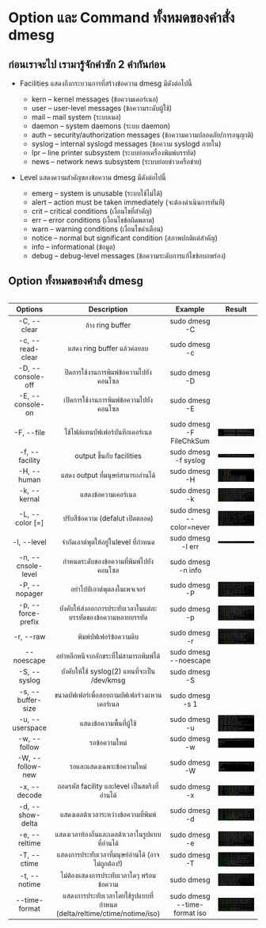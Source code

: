 # Option และ Command ทั้งหมดของคำสั่ง dmesg

## ก่อนเราจะไป เรามารู้จักคำซัก 2 คำกันก่อน
- Facilities แสดงถึงกระบวนการที่สร้างข้อความ dmesg มีดังต่อไปนี้
    -	kern – kernel messages (ข้อความเคอร์เนล)
    -	user – user-level messages (ข้อความระดับผู้ใช้)
    -	mail – mail system (ระบบเมล)
    -	daemon – system daemons (ระบบ daemon)
    -	auth – security/authorization messages (ข้อความความปลอดภัย/การอนุญาติ)
    -	syslog – internal syslogd messages (ข้อความ syslogd ภายใน)
    -	lpr – line printer subsystem (ระบบย่อยเครื่องพิมพ์บรรทัด)
    -	news – network news subsystem (ระบบย่อยข่าวเครือข่าย)

- Level แสดงความสำคัญของข้อความ dmesg มีดังต่อไปนี้
    -	emerg – system is unusable (ระบบใช้ไม่ได้)
    -	alert – action must be taken immediately (จะต้องดำเนินการทันที)
    -	crit – critical conditions (เงื่อนไขที่สำคัญ)
    -	err – error conditions (เงื่อนไขข้อผิดพลาด)
    -	warn – warning conditions (เงื่อนไขคำเตือน)
    -	notice – normal but significant condition (สภาพปกติแต่สำคัญ)
    -	info – informational (ข้อมูล)
    -	debug – debug-level messages (ข้อความระดับการแก้ไขข้อบกพร่อง)


## Option ทั้งหมดของคำสั่ง dmesg
<div align="center" style="width: 100%; margin: auto;">
<table style="width: 100%; border-collapse: collapse;">
	
| Options                 | Description                | Example   | Result |
| :---------------:  | :---------------------: | :-----------------: | :----------------: |
| -C, --clear | ล้าง ring buffer | sudo dmesg -C |  |
| -c, --read-clear | แสดง ring buffer แล้วค่อยลบ | sudo dmesg -c |  |
| -D, --console-off | ปิดการใช้งานการพิมพ์ข้อความไปยังคอนโซล | sudo dmesg -D |  |
| -E, --console-on | เปิดการใช้งานการพิมพ์ข้อความไปยังคอนโซล | sudo dmesg -E |  |
| -F, --file <file> | ใช้ไฟล์แทนบัฟเฟอร์บันทึกเคอร์เนล | sudo dmesg -F FileChkSum | <img align="right" width="100%" src="image/dmesgFile.png"> |
| -f, --facility <list> | output ขึ้นกับ facilities | sudo dmesg -f syslog | <img align="right" width="100%" src="image/dmesgFacility.png"> |
| -H, --human | แสดง output ที่มนุษย์สามารถอ่านได้ | sudo dmesg -H | <img align="right" width="100%" src="image/dmesgHuman.png"> |
| -k, --kernal | แสดงข้อความเคอร์เนล | sudo dmesg -k | <img align="right" width="100%" src="image/dmesgKernal.png"> |
| -L, --color [=<when>] | ปรับสีข้อความ (defalut เปิดตลอด) | sudo dmesg --color=never | <img align="right" width="100%" src="image/dmesgColor.png"> |
| -l, --level <list> | จำกัดเอาต์พุตให้อยู่ในlevel ที่กำหนด | sudo dmesg -l err | <img align="right" width="100%" src="image/dmesgLevel.png"> |
| -n, --cnsole-level <level> | กำหนดระดับของข้อความที่พิมพ์ไปยังคอนโซล | sudo dmesg -n info |  |
| -P, --nopager | อย่าไปป์เอาต์พุตลงในเพจเจอร์ | sudo dmesg -P | <img align="right" width="100%" src="image/dmesgNopager.png"> |
| -p, --force-prefix | บังคับให้ส่งออกการประทับเวลาในแต่ละบรรทัดของข้อความหลายบรรทัด | sudo dmesg -p | <img align="right" width="100%" src="image/dmesgForcePrefix.png"> |
| -r, --raw | พิมพ์บัฟเฟอร์ข้อความดิบ | sudo dmesg -r | <img align="right" width="100%" src="image/dmesgRaw.png"> |
| --noescape | อย่าหลีกหนีจากอักขระที่ไม่สามารถพิมพ์ได้ | sudo dmesg --noescape |  |
| -S, --syslog | บังคับให้ใช้ syslog(2) แทนที่จะเป็น /dev/kmsg | sudo dmesg -S |  |
| -s, --buffer-size <size> | ขนาดบัฟเฟอร์เพื่อสอบถามบัฟเฟอร์วงแหวนเคอร์เนล | sudo dmesg -s 1 | |
| -u, --userspace | แสดงข้อความพื้นที่ผู้ใช้ | sudo dmesg -u | <img align="right" width="100%" src="image/dmesgUserspace.png"> |
| -w, --follow | รอข้อความใหม่ | sudo dmesg -w | <img align="right" width="100%" src="image/dmesgFollow.png"> |
| -W, --follow-new | รอและแสดงเฉพาะข้อความใหม่ | sudo dmesg -W | <img align="right" width="100%" src="image/dmesgFollowNew.png"> |
| -x, --decode | ถอดรหัส facility และlevel เป็นสตริงที่อ่านได้ | sudo dmesg -x | <img align="right" width="100%" src="image/dmesgDecode.png"> |
| -d, --show-delta | แสดงเดลต้าเวลาระหว่างข้อความที่พิมพ์ | sudo dmesg -d | <img align="right" width="100%" src="image/dmesgShowDelta.png"> |
| -e, --reltime | แสดงเวลาท้องถิ่นและเดลต้าเวลาในรูปแบบที่อ่านได้ | sudo dmesg -e | <img align="right" width="100%" src="image/dmesgReltime.png"> |
| -T, --ctime | แสดงการประทับเวลาที่มนุษย์อ่านได้ (อาจไม่ถูกต้อง!) | sudo dmesg -T | <img align="right" width="100%" src="image/dmesgCTime.png"> |
| -t, --notime | ไม่ต้องแสดงการประทับเวลาใดๆ พร้อมข้อความ | sudo dmesg | <img align="right" width="100%" src="image/dmesgNotime.png"> |
| --time-format <format> | แสดงการประทับเวลาโดยใช้รูปแบบที่กำหนด (delta/reltime/ctime/notime/iso) | sudo dmesg --time-format iso | <img align="right" width="100%" src="image/dmesgTimeFormat.png"> |
</table>
</div>


